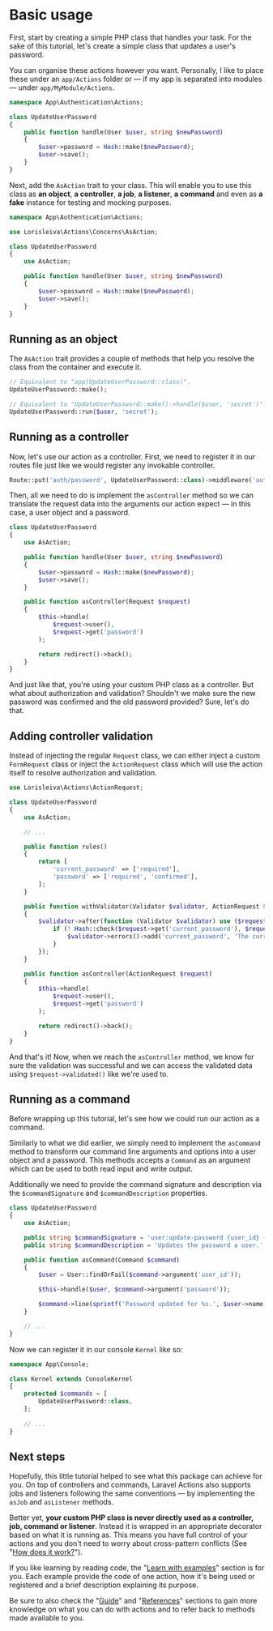 # Basic usage

First, start by creating a simple PHP class that handles your task. For the sake of this tutorial, let's create a simple class that updates a user's password.

You can organise these actions however you want. Personally, I like to place these under an `app/Actions` folder or — if my app is separated into modules — under `app/MyModule/Actions`.

```php
namespace App\Authentication\Actions;

class UpdateUserPassword
{
    public function handle(User $user, string $newPassword)
    {
        $user->password = Hash::make($newPassword);
        $user->save();
    }
}
```

Next, add the `AsAction` trait to your class. This will enable you to use this class as **an object**, **a controller**, **a job**, **a listener**, **a command** and even as **a fake** instance for testing and mocking purposes.

```php
namespace App\Authentication\Actions;

use Lorisleiva\Actions\Concerns\AsAction;

class UpdateUserPassword
{
    use AsAction;

    public function handle(User $user, string $newPassword)
    {
        $user->password = Hash::make($newPassword);
        $user->save();
    }
}
```

## Running as an object

The `AsAction` trait provides a couple of methods that help you resolve the class from the container and execute it.

```php
// Equivalent to "app(UpdateUserPassword::class)".
UpdateUserPassword::make();

// Equivalent to "UpdateUserPassword::make()->handle($user, 'secret')".
UpdateUserPassword::run($user, 'secret');
```

## Running as a controller

Now, let's use our action as a controller. First, we need to register it in our routes file just like we would register any invokable controller.

```php
Route::put('auth/password', UpdateUserPassword::class)->middleware('auth');
```

Then, all we need to do is implement the `asController` method so we can translate the request data into the arguments our action expect — in this case, a user object and a password.

```php
class UpdateUserPassword
{
    use AsAction;

    public function handle(User $user, string $newPassword)
    {
        $user->password = Hash::make($newPassword);
        $user->save();
    }

    public function asController(Request $request)
    {
        $this->handle(
            $request->user(), 
            $request->get('password')
        );

        return redirect()->back();
    }
}
```

And just like that, you're using your custom PHP class as a controller. But what about authorization and validation? Shouldn't we make sure the new password was confirmed and the old password provided? Sure, let's do that.

## Adding controller validation

Instead of injecting the regular `Request` class, we can either inject a custom `FormRequest` class or inject the `ActionRequest` class which will use the action itself to resolve authorization and validation.

```php
use Lorisleiva\Actions\ActionRequest;

class UpdateUserPassword
{
    use AsAction;

    // ...

    public function rules()
    {
        return [
            'current_password' => ['required'],
            'password' => ['required', 'confirmed'],
        ];
    }

    public function withValidator(Validator $validator, ActionRequest $request)
    {
        $validator->after(function (Validator $validator) use ($request) {
            if (! Hash::check($request->get('current_password'), $request->user()->password)) {
                $validator->errors()->add('current_password', 'The current password does not match.');
            }
        });
    }

    public function asController(ActionRequest $request)
    {
        $this->handle(
            $request->user(), 
            $request->get('password')
        );

        return redirect()->back();
    }
}
```

And that's it! Now, when we reach the `asController` method, we know for sure the validation was successful and we can access the validated data using `$request->validated()` like we're used to.

## Running as a command

Before wrapping up this tutorial, let's see how we could run our action as a command.

Similarly to what we did earlier, we simply need to implement the `asCommand` method to transform our command line arguments and options into a user object and a password. This methods accepts a `Command` as an argument which can be used to both read input and write output.

Additionally we need to provide the command signature and description via the `$commandSignature` and `$commandDescription` properties.

```php
class UpdateUserPassword
{
    use AsAction;

    public string $commandSignature = 'user:update-password {user_id} {password}';
    public string $commandDescription = 'Updates the password a user.';

    public function asCommand(Command $command)
    {
        $user = User::findOrFail($command->argument('user_id'));

        $this->handle($user, $command->argument('password'));

        $command->line(sprintf('Password updated for %s.', $user->name));
    }

    // ...
}
```

Now we can register it in our console `Kernel` like so:

```php
namespace App\Console;

class Kernel extends ConsoleKernel
{
    protected $commands = [
        UpdateUserPassword::class,
    ];
    
    // ...
}
```

## Next steps

Hopefully, this little tutorial helped to see what this package can achieve for you. On top of controllers and commands, Laravel Actions also supports jobs and listeners following the same conventions — by implementing the `asJob` and `asListener` methods.

Better yet, **your custom PHP class is never directly used as a controller, job, command or listener**. Instead it is wrapped in an appropriate decorator based on what it is running as. This means you have full control of your actions and you don't need to worry about cross-pattern conflicts (See "[How does it work?](./how-does-it-work)").

If you like learning by reading code, the "[Learn with examples](./examples/generate-reservation-code)" section is for you. Each example provide the code of one action, how it's being used or registered and a brief description explaining its purpose.

Be sure to also check the "[Guide](./one-class-one-task)" and "[References](./as-object)" sections to gain more knowledge on what you can do with actions and to refer back to methods made available to you.
